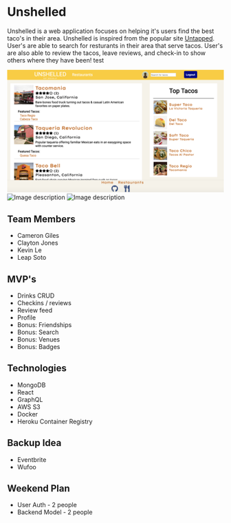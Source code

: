 # Unshelled
Unshelled is a web application focuses on helping it's users find the best taco's in their area. Unshelled is inspired from the popular site [Untapped](https://untappd.com). User's are able to search for resturants in their area that serve tacos. User's are also able to review the tacos, leave reviews, and check-in to show others where they have been!
test

![Image description](./client/public/rest_index.png)
![Image description](link-to-image)
![Image description](link-to-image)


## Team Members
- Cameron Giles
- Clayton Jones
- Kevin Le
- Leap Soto

## MVP's
- Drinks CRUD
- Checkins / reviews
- Review feed
- Profile
- Bonus: Friendships
- Bonus: Search
- Bonus: Venues
- Bonus: Badges

## Technologies

- MongoDB
- React
- GraphQL
- AWS S3
- Docker
- Heroku Container Registry

## Backup Idea
- Eventbrite
- Wufoo

## Weekend Plan

- User Auth - 2 people
- Backend Model - 2 people
